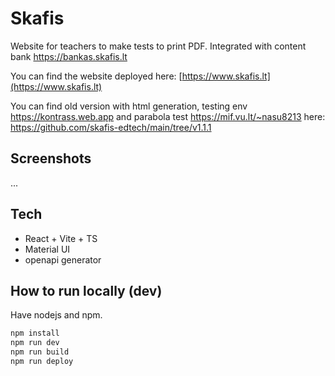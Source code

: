 # Skafis

Website for teachers to make tests to print PDF. Integrated with content bank https://bankas.skafis.lt

You can find the website deployed here: [https://www.skafis.lt](https://www.skafis.lt)

You can find old version with html generation, testing env https://kontrass.web.app and parabola test https://mif.vu.lt/~nasu8213 here: https://github.com/skafis-edtech/main/tree/v1.1.1

## Screenshots

...

## Tech

- React + Vite + TS
- Material UI
- openapi generator

## How to run locally (dev)

Have nodejs and npm.

```bash
npm install
npm run dev
npm run build
npm run deploy
```
